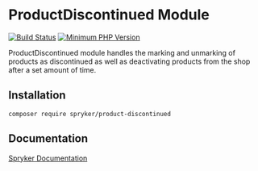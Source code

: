 # ProductDiscontinued Module
[![Build Status](https://travis-ci.org/spryker/product-discontinued.svg)](https://travis-ci.org/spryker/product-discontinued)
[![Minimum PHP Version](https://img.shields.io/badge/php-%3E%3D%207.2-8892BF.svg)](https://php.net/)

ProductDiscontinued module handles the marking and unmarking of products as discontinued as well as deactivating products from the shop after a set amount of time. 

## Installation

```
composer require spryker/product-discontinued
```

## Documentation

[Spryker Documentation](https://academy.spryker.com/developing_with_spryker/module_guide/modules.html)
